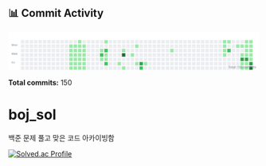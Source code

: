 <!-- HEATMAP:START -->
## 📊 Commit Activity

![Commit Heatmap](./heatmap.svg)

**Total commits:** 150
<!-- HEATMAP:END -->

# boj_sol
백준 문제 풀고 맞은 코드 아카이빙함

[![Solved.ac Profile](http://mazassumnida.wtf/api/v2/generate_badge?boj=doyeonk429)](https://solved.ac/doyeonk429)
